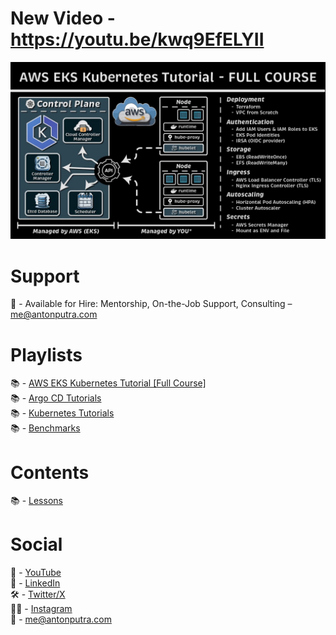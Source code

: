 # New Video - https://youtu.be/kwq9EfELYII

[<img src="assets/195.jpg?raw=true">](https://youtu.be/kwq9EfELYII)

# Support

💼 - Available for Hire: Mentorship, On-the-Job Support, Consulting – me@antonputra.com

# Playlists

📚 - [AWS EKS Kubernetes Tutorial [Full Course]](https://www.youtube.com/playlist?list=PLiMWaCMwGJXnKY6XmeifEpjIfkWRo9v2l)  
📚 - [Argo CD Tutorials](https://www.youtube.com/playlist?list=PLiMWaCMwGJXkktZoHhmL6sbg7ELNjv9Xw)  
📚 - [Kubernetes Tutorials](https://www.youtube.com/playlist?list=PLiMWaCMwGJXnHmccp2xlBENZ1xr4FpjXF)  
📚 - [Benchmarks](https://www.youtube.com/playlist?list=PLiMWaCMwGJXmcDLvMQeORJ-j_jayKaLVn)

# Contents

📚 - [Lessons](docs/contents.md)

# Social

🎥 - [YouTube](https://www.youtube.com/c/AntonPutra)  
💼 - [LinkedIn](https://www.linkedin.com/in/anton-putra)  
🛠️ - [Twitter/X](https://x.com/antonvputra)  
🙋‍♂️ - [Instagram](https://www.instagram.com/aputrabay)  
📨 - me@antonputra.com

